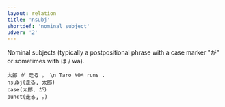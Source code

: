 ```yaml
---
layout: relation
title: 'nsubj'
shortdef: 'nominal subject'
udver: '2'
---
```


Nominal subjects (typically a postpositional phrase with a case marker "が" or sometimes with は / wa).

~~~ sdparse
太郎 が 走る 。 \n Taro NOM runs .
nsubj(走る, 太郎)
case(太郎, が)
punct(走る, 。)
~~~
<!-- Interlanguage links updated St lis 3 20:59:00 CET 2021 -->
